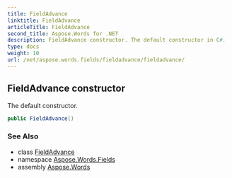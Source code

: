 ```yaml
---
title: FieldAdvance
linktitle: FieldAdvance
articleTitle: FieldAdvance
second_title: Aspose.Words for .NET
description: FieldAdvance constructor. The default constructor in C#.
type: docs
weight: 10
url: /net/aspose.words.fields/fieldadvance/fieldadvance/
---
```

## FieldAdvance constructor

The default constructor.

```csharp
public FieldAdvance()
```

### See Also

* class [FieldAdvance](../)
* namespace [Aspose.Words.Fields](../../fieldadvance/)
* assembly [Aspose.Words](../../../)
